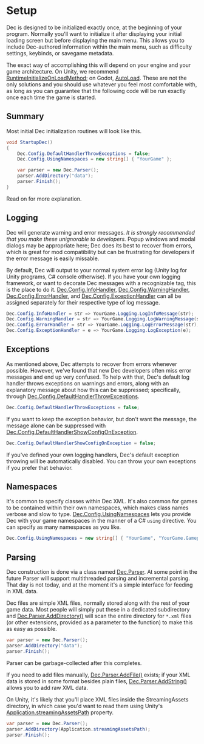 # Setup

Dec is designed to be initialized exactly once, at the beginning of your program. Normally you'll want to initialize it after displaying your initial loading screen but before displaying the main menu. This allows you to include Dec-authored information within the main menu, such as difficulty settings, keybinds, or savegame metadata.

The exact way of accomplishing this will depend on your engine and your game architecture. On Unity, we recommend <a href="https://docs.unity3d.com/ScriptReference/RuntimeInitializeOnLoadMethodAttribute-ctor.html">RuntimeInitializeOnLoadMethod</a>; on Godot, <a href="https://docs.godotengine.org/en/stable/getting_started/step_by_step/singletons_autoload.html">AutoLoad</a>. These are not the only solutions and you should use whatever you feel most comfortable with, as long as you can guarantee that the following code will be run exactly once each time the game is started.

## Summary

Most initial Dec initialization routines will look like this.

```cs
void StartupDec()
{
    Dec.Config.DefaultHandlerThrowExceptions = false;
    Dec.Config.UsingNamespaces = new string[] { "YourGame" };

    var parser = new Dec.Parser();
    parser.AddDirectory("data");
    parser.Finish();
}
```

Read on for more explanation.

## Logging

Dec will generate warning and error messages. <i>It is strongly recommended that you make these unignorable to developers.</i> Popup windows and modal dialogs may be appropriate here; Dec does its best to recover from errors, which is great for mod compatibility but can be frustrating for developers if the error message is easily missable.

By default, Dec will output to your normal system error log (Unity log for Unity programs, C# console otherwise). If you have your own logging framework, or want to decorate Dec messages with a recognizable tag, this is the place to do it. [Dec.Config.InfoHandler](xref:Dec.Config.InfoHandler), [Dec.Config.WarningHandler](xref:Dec.Config.WarningHandler), [Dec.Config.ErrorHandler](xref:Dec.Config.ErrorHandler), and [Dec.Config.ExceptionHandler](xref:Dec.Config.ExceptionHandler) can all be assigned separately for their respective type of log message.

```cs
Dec.Config.InfoHandler = str => YourGame.Logging.LogInfoMessage(str);
Dec.Config.WarningHandler = str => YourGame.Logging.LogWarningMessage(str);
Dec.Config.ErrorHandler = str => YourGame.Logging.LogErrorMessage(str);
Dec.Config.ExceptionHandler = e => YourGame.Logging.LogException(e);
```

## Exceptions

As mentioned above, Dec attempts to recover from errors whenever possible. However, we've found that new Dec developers often miss error messages and end up very confused. To help with that, Dec's default log handler throws exceptions on warnings and errors, along with an explanatory message about how this can be suppressed; specifically, through [Dec.Config.DefaultHandlerThrowExceptions](xref:Dec.Config.DefaultHandlerThrowExceptions).

```cs
Dec.Config.DefaultHandlerThrowExceptions = false;
```

If you want to keep the exception behavior, but don't want the message, the message alone can be suppressed with [Dec.Config.DefaultHandlerShowConfigOnException](xref:Dec.Config.DefaultHandlerShowConfigOnException).

```cs
Dec.Config.DefaultHandlerShowConfigOnException = false;
```

If you've defined your own logging handlers, Dec's default exception throwing will be automatically disabled. You can throw your own exceptions if you prefer that behavior.

## Namespaces

It's common to specify classes within Dec XML. It's also common for games to be contained within their own namespaces, which makes class names verbose and slow to type. [Dec.Config.UsingNamespaces](xref:Dec.Config.UsingNamespaces) lets you provide Dec with your game namespaces in the manner of a C# `using` directive. You can specify as many namespaces as you like.

```cs
Dec.Config.UsingNamespaces = new string[] { "YourGame", "YourGame.Gameplay" };
```

## Parsing

Dec construction is done via a class named [Dec.Parser](xref:Dec.Parser). At some point in the future Parser will support multithreaded parsing and incremental parsing. That day is not today, and at the moment it's a simple interface for feeding in XML data.

Dec files are simple XML files, normally stored along with the rest of your game data. Most people will simply put these in a dedicated subdirectory and [Dec.Parser.AddDirectory()](xref:Dec.Parser.AddDirectory*) will scan the entire directory for `*.xml` files (or other extensions, provided as a parameter to the function) to make this as easy as possible.

```cs
var parser = new Dec.Parser();
parser.AddDirectory("data");
parser.Finish();
```

Parser can be garbage-collected after this completes.

If you need to add files manually, [Dec.Parser.AddFile()](xref:Dec.Parser.AddFile*) exists; if your XML data is stored in some format besides plain files, [Dec.Parser.AddString()](xref:Dec.Parser.AddString*) allows you to add raw XML data.

On Unity, it's likely that you'll place XML files inside the StreamingAssets directory, in which case you'd want to read them using Unity's [Application.streamingAssetsPath](https://docs.unity3d.com/ScriptReference/Application-streamingAssetsPath.html) property.

```cs
var parser = new Dec.Parser();
parser.AddDirectory(Application.streamingAssetsPath);
parser.Finish();
```
